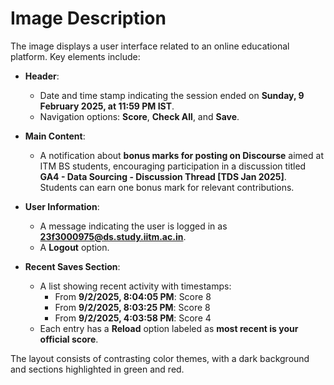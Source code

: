 # Image Description

The image displays a user interface related to an online educational platform. Key elements include:

- **Header**: 
  - Date and time stamp indicating the session ended on **Sunday, 9 February 2025, at 11:59 PM IST**.
  - Navigation options: **Score**, **Check All**, and **Save**.

- **Main Content**: 
  - A notification about **bonus marks for posting on Discourse** aimed at ITM BS students, encouraging participation in a discussion titled **GA4 - Data Sourcing - Discussion Thread [TDS Jan 2025]**. Students can earn one bonus mark for relevant contributions.
  
- **User Information**: 
  - A message indicating the user is logged in as **23f3000975@ds.study.iitm.ac.in**.
  - A **Logout** option.

- **Recent Saves Section**: 
  - A list showing recent activity with timestamps:
    - From **9/2/2025, 8:04:05 PM**: Score 8
    - From **9/2/2025, 8:03:25 PM**: Score 8
    - From **9/2/2025, 4:03:58 PM**: Score 4
  - Each entry has a **Reload** option labeled as **most recent is your official score**.

The layout consists of contrasting color themes, with a dark background and sections highlighted in green and red.